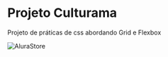 # Projeto Culturama

Projeto de práticas de css abordando Grid e Flexbox

![AluraStore](https://user-images.githubusercontent.com/95857175/200950782-5da44e52-83a8-4931-a614-6f2296e2a26a.png#vitrinedev)
